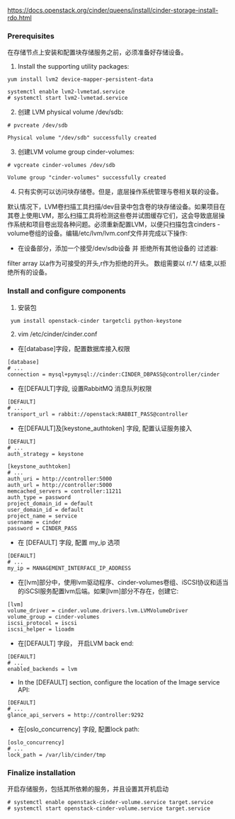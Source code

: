 https://docs.openstack.org/cinder/queens/install/cinder-storage-install-rdo.html

### Prerequisites
在存储节点上安装和配置块存储服务之前，必须准备好存储设备。

1. Install the supporting utility packages:
```
yum install lvm2 device-mapper-persistent-data
```

```
systemctl enable lvm2-lvmetad.service
# systemctl start lvm2-lvmetad.service

```

2. 创建 LVM physical volume /dev/sdb:
```
# pvcreate /dev/sdb

Physical volume "/dev/sdb" successfully created
```
3.  创建LVM volume group cinder-volumes:

```
# vgcreate cinder-volumes /dev/sdb

Volume group "cinder-volumes" successfully created
```

4. 只有实例可以访问块存储卷。但是，底层操作系统管理与卷相关联的设备。

默认情况下，LVM卷扫描工具扫描/dev目录中包含卷的块存储设备。如果项目在其卷上使用LVM，那么扫描工具将检测这些卷并试图缓存它们，这会导致底层操作系统和项目卷出现各种问题。必须重新配置LVM，以便只扫描包含cinders -volume卷组的设备。编辑/etc/lvm/lvm.conf文件并完成以下操作:

* 在设备部分，添加一个接受/dev/sdb设备 并 拒绝所有其他设备的 过滤器:


filter array 以a作为可接受的开头,r作为拒绝的开头。 数组需要以  r/.\*/ 结束,以拒绝所有的设备。

### Install and configure components
 1. 安装包

 ```
  yum install openstack-cinder targetcli python-keystone
 ```

 2. vim /etc/cinder/cinder.conf

* 在[database]字段，配置数据库接入权限
```
[database]
# ...
connection = mysql+pymysql://cinder:CINDER_DBPASS@controller/cinder
```
* 在[DEFAULT]字段, 设置RabbitMQ 消息队列权限
```
[DEFAULT]
# ...
transport_url = rabbit://openstack:RABBIT_PASS@controller
```
* 在[DEFAULT]及[keystone_authtoken] 字段, 配置认证服务接入
```
[DEFAULT]
# ...
auth_strategy = keystone

[keystone_authtoken]
# ...
auth_uri = http://controller:5000
auth_url = http://controller:5000
memcached_servers = controller:11211
auth_type = password
project_domain_id = default
user_domain_id = default
project_name = service
username = cinder
password = CINDER_PASS
```

* 在 [DEFAULT] 字段, 配置 my_ip 选项
```
[DEFAULT]
# ...
my_ip = MANAGEMENT_INTERFACE_IP_ADDRESS
```

* 在[lvm]部分中，使用lvm驱动程序、cinder-volumes卷组、iSCSI协议和适当的iSCSI服务配置lvm后端。如果[lvm]部分不存在，创建它:
```
[lvm]
volume_driver = cinder.volume.drivers.lvm.LVMVolumeDriver
volume_group = cinder-volumes
iscsi_protocol = iscsi
iscsi_helper = lioadm
```

* 在[DEFAULT] 字段， 开启LVM back end:

```
[DEFAULT]
# ...
enabled_backends = lvm
```

* In the [DEFAULT] section, configure the location of the Image service API:
```
[DEFAULT]
# ...
glance_api_servers = http://controller:9292
```

* 在[oslo_concurrency] 字段, 配置lock path:
```
[oslo_concurrency]
# ...
lock_path = /var/lib/cinder/tmp
```

### Finalize installation
开启存储服务，包括其所依赖的服务，并且设置其开机启动
```
# systemctl enable openstack-cinder-volume.service target.service
# systemctl start openstack-cinder-volume.service target.service
```
